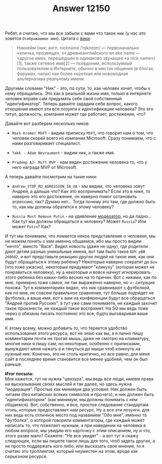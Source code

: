 ﻿---
title: "Answer 12150"
se.owner.user_id: 220553
se.owner.display_name: "EvgeniyZ"
se.owner.link: "https://ru.meta.stackoverflow.com/users/220553/evgeniyz"
se.answer_id: 12150
se.question_id: 12128
se.post_type: answer
se.is_accepted: False
---
<p>Ребят, я считаю, что мы все забыли с вами что такое ник (у нас это зовется <code>Отображаемое имя</code>). Цитата с <a href="https://ru.wikipedia.org/wiki/%D0%9D%D0%B8%D0%BA" rel="nofollow noreferrer">вики</a>:</p>
<blockquote>
<p>Никне́йм (ник; англ. nickname /ˈnɪkneɪm/ — первоначально «кличка, прозвище», от древнеанглийского an eke name — «другое имя», перешедшее в одинаково звучащее «a nick name»)[1], также сетевое имя[2] — псевдоним, используемый пользователем в Интернете, обычно в местах общения (в блогах, форумах, чатах) как более короткая или новомодная альтернатива реальному имени.</p>
</blockquote>
<p>Другими словами &quot;Ник&quot; - это, по сути, то, как человек хочет, чтобы к нему обращались. Это как в реальной жизни имя, только в интернете человек вправе сам придумать себе свой собственный &quot;идентификатор&quot;. Теперь давайте зададим себе вопрос, какого отношения имеют эти все лозунги к идентификации человека? Это его титул, должность, компания может где работает, достижение, что?</p>
<p>Давайте вот разберем несколько ников:</p>
<ul>
<li><p><code>Mark Kromer MSFT</code> - видим приписку <code>MSFT</code>, что говорит нам о том, что человек скорей всего из компании Microsoft. Сразу понимаем, что с нами разговаривает специалист.</p>
</li>
<li><p><code>Yakk - Adam Nevraumont</code> - видим ник, а также имя.</p>
</li>
<li><p><code>Pradeep AJ- Msft MVP</code> - нам виден достижение человека то, что у него награда MVP от Microsoft.</p>
</li>
</ul>
<p>А теперь давайте посмотрим на такие ники:</p>
<ul>
<li><p><code>Andrew_STOP_RU_AGRESSION_IN_UA</code> - мы видим, что человека зовут Андрей, а дальше что? Как это воспринимать? Если это в нике, то наверно это его достижение, он наверно помог остановить агрессию, так? Думаю нет... Тогда почему это там, где должно быть то, как мы должны обратится к этому человеку?</p>
</li>
<li><p><code>Russia Must Remove Putin</code> - на удивление <a href="https://stackoverflow.com/users/541136/russia-must-remove-putin">модератор</a>, но да ладно... Как тут мы должны обращаться к человеку? Может <code>Russia</code>? Или может <code>Putin</code>? Как?</p>
</li>
</ul>
<p>И тут мы понимаем, что ломается некое представление о человеке, мы не можем понять с кем именно общаемся, ибо мы просто видим &quot;нечто&quot;, вместо &quot;Вася&quot;. Видел новость (даже не одну), где родители дают детям разные уникальные имена, вот там было такое <code>БОЧ рВФ 260602</code>, и вот представьте реакцию других людей на такое имя, как они будут обращаться к этому ребенку? Некоторые наверно сократят до <code>Боч</code> (что тоже ужасно), некоторые придумают &quot;кликуху&quot; (которая может не понравиться человеку), ну а некоторые и вовсе начнут игнорировать этого ребенка без каких-либо веских на то причин. Вот с никами, как по мне, примерно тоже самое, не так выраженно наверно, но +- ситуация похожа. Тут в комментариях видел, что ник сравнивают с футболкой, как по мне, не совсем правильное сравнение, тут больше подойдет не футболка, а ваше имя, вот к вам на конференции будут все обращаться &quot;Андрей против Русских&quot;, а тут уже сами понимаете, не каждый захочет такое произнести, не каждый такое воспримет. На SO мы ведь тоже через <code>@</code> обязаны писать постоянно это все, будто выговаривая ваше имя.</p>
<p>К этому всему, можно добавить то, что теряется удобство использования этого ресурса, вот не знаю как вы, а я лично пишу комментарии почти не трогая мышь, даже не смотрю на клавиатуру, многие ники я пишу сам, но некоторые, особенно с приписками, вынуждают меня нажать <code>@</code> и тянуться до мыши чтоб кликнуть на нужный ник. Конечно, это не столь критично, но все равно, для меня сайт в последнее время становится все менее удобней, чем он был раньше.</p>
<p><strong>Итог посыла:</strong><br />
Мне кажется, тут не нужна &quot;цензура&quot;, мы ведь все люди, имеем права на высказывание своих мыслей и так далее, но здесь нужна &quot;модерация&quot;. Простые как минимум два условия: Ник должен быть читаем (без китайских всяких символов и прочего), и ник должен быть &quot;идентификатором&quot; (как минимум, мы должны понимать с кем общаемся). Вот, собственно, и все, простое следование стандартам чтоль, которые предоставляет нам ресурс. Ну а все эти лозунги, для них ведь есть отличное место под названием &quot;Обо мне&quot;, именно та &quot;футболка&quot;, о которой говорили комментаторы, где каждый может написать то, что пожелает нужным, а при наведении на человека в любом вопросе, мы увидим его карточку с этим описанием, ну и что, этого разве мало? Скажете: &quot;Не все увидят&quot; - а вот тут я скажу следующее, если вы пишете такое лишь для того, чтоб задеть других, а не просто поддержать кого либо, или высказать свое мнение, то я считаю это троллингом, который неуместен на этом, вроде как серьезном ресурсе.</p>
